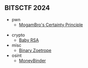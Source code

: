 ## BITSCTF 2024

- pwn
    + [MogamBro's Certainty Principle](./pwn/mogambros_certainty_principle/)
    <br />
- crypto
    + [Baby RSA](./crypto/baby_rsa/)
- misc
    + [Binary Zoetrope](./misc/binary_zoetrope/)
- osint
    + [MoneyBinder](./osint/moneybinder/)